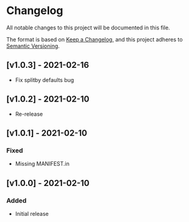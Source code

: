 # Changelog
All notable changes to this project will be documented in this file.

The format is based on [Keep a Changelog](https://keepachangelog.com/en/1.0.0/),
and this project adheres to [Semantic Versioning](https://semver.org/spec/v2.0.0.html).

## [v1.0.3] - 2021-02-16
- Fix splitby defaults bug

## [v1.0.2] - 2021-02-10
- Re-release

## [v1.0.1] - 2021-02-10
### Fixed
- Missing MANIFEST.in

## [v1.0.0] - 2021-02-10
### Added
- Initial release

